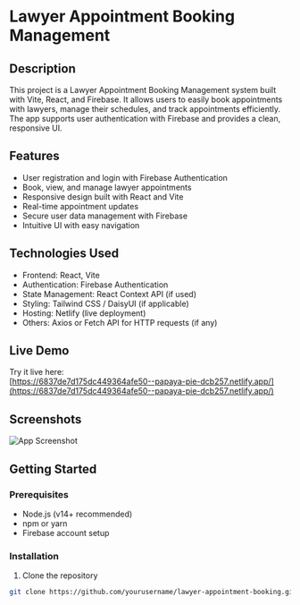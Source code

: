 # Lawyer Appointment Booking Management

## Description
This project is a Lawyer Appointment Booking Management system built with Vite, React, and Firebase. It allows users to easily book appointments with lawyers, manage their schedules, and track appointments efficiently. The app supports user authentication with Firebase and provides a clean, responsive UI.

## Features
- User registration and login with Firebase Authentication
- Book, view, and manage lawyer appointments
- Responsive design built with React and Vite
- Real-time appointment updates
- Secure user data management with Firebase
- Intuitive UI with easy navigation

## Technologies Used
- Frontend: React, Vite
- Authentication: Firebase Authentication
- State Management: React Context API (if used)
- Styling: Tailwind CSS / DaisyUI (if applicable)
- Hosting: Netlify (live deployment)
- Others: Axios or Fetch API for HTTP requests (if any)

## Live Demo
Try it live here:  
[https://6837de7d175dc449364afe50--papaya-pie-dcb257.netlify.app/](https://6837de7d175dc449364afe50--papaya-pie-dcb257.netlify.app/)

## Screenshots
![App Screenshot](https://i.ibb.co.com/Rk9cdLZp/Screenshot-2025-08-10-103629.png)

## Getting Started

### Prerequisites
- Node.js (v14+ recommended)
- npm or yarn
- Firebase account setup

### Installation

1. Clone the repository  
```bash
git clone https://github.com/yourusername/lawyer-appointment-booking.git
